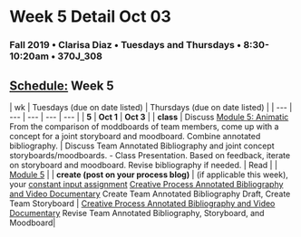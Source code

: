# Week 5 Detail Oct 03

### Fall 2019 • Clarisa Diaz • Tuesdays and Thursdays • 8:30-10:20am • 370J_308

## [Schedule:](./) Week 5

| wk | Tuesdays \(due on date listed\) | Thursdays \(due on date listed\) |
| --- | --- | --- | --- | --- |
| **5** | **Oct 1** | **Oct 3** |
| **class** |  Discuss [Module 5: Animatic](http://teaching.polishedsolid.com/ip/mod5/content/index.html) From the comparison of moddboards of team members, come up with a concept for a joint storyboard and moodboard. Combine annotated bibliography. | Discuss Team Annotated Bibliography and joint concept storyboards/moodboards. - Class Presentation. Based on feedback, iterate on storyboard and moodboard. Revise bibliography if needed.
| Read |  | [Module 5](http://teaching.polishedsolid.com/ip/mod5/content/index.html) |
| **create \(post on your process blog\)** |  \(if applicable this week\), your [constant input assignment](constant-input-or-output.md)   [Creative Process Annotated Bibliography and Video Documentary](creative-process-annotated-bibliography-and-video-documentary.md) Create Team Annotated Bibliography Draft, Create Team Storyboard | [Creative Process Annotated Bibliography and Video Documentary](creative-process-annotated-bibliography-and-video-documentary.md)  Revise Team Annotated Bibliography, Storyboard, and Moodboard|

